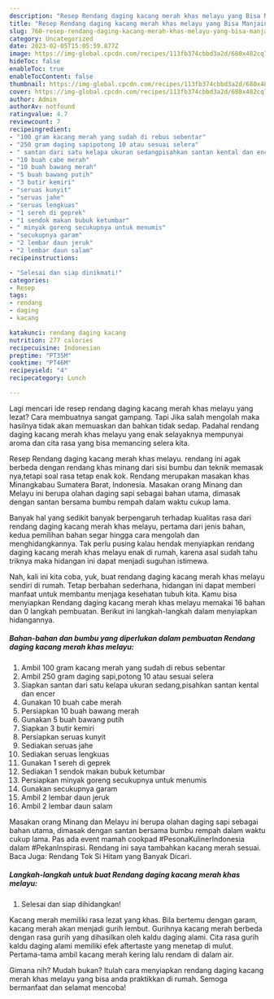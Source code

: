 ```yaml
---
description: "Resep Rendang daging kacang merah khas melayu yang Bisa Manjain Lidah "
title: "Resep Rendang daging kacang merah khas melayu yang Bisa Manjain Lidah "
slug: 760-resep-rendang-daging-kacang-merah-khas-melayu-yang-bisa-manjain-lidah
category: Uncategorized
date: 2023-02-05T15:05:59.877Z
image: https://img-global.cpcdn.com/recipes/113fb374cbbd3a2d/680x482cq70/rendang-daging-kacang-merah-khas-melayu-foto-resep-utama.jpg
hideToc: false
enableToc: true
enableTocContent: false
thumbnail: https://img-global.cpcdn.com/recipes/113fb374cbbd3a2d/680x482cq70/rendang-daging-kacang-merah-khas-melayu-foto-resep-utama.jpg
cover: https://img-global.cpcdn.com/recipes/113fb374cbbd3a2d/680x482cq70/rendang-daging-kacang-merah-khas-melayu-foto-resep-utama.jpg
author: Admin
authorAv: notfound
ratingvalue: 4.7
reviewcount: 7
recipeingredient:
- "100 gram kacang merah yang sudah di rebus sebentar"
- "250 gram daging sapipotong 10 atau sesuai selera"
- " santan dari satu kelapa ukuran sedangpisahkan santan kental dan encer"
- "10 buah cabe merah"
- "10 buah bawang merah"
- "5 buah bawang putih"
- "3 butir kemiri"
- "seruas kunyit"
- "seruas jahe"
- "seruas lengkuas"
- "1 sereh di geprek"
- "1 sendok makan bubuk ketumbar"
- " minyak goreng secukupnya untuk menumis"
- "secukupnya garam"
- "2 lembar daun jeruk"
- "2 lembar daun salam"
recipeinstructions:

- "Selesai dan siap dinikmati!"
categories:
- Resep
tags:
- rendang
- daging
- kacang

katakunci: rendang daging kacang 
nutrition: 277 calories
recipecuisine: Indonesian
preptime: "PT35M"
cooktime: "PT46M"
recipeyield: "4"
recipecategory: Lunch

---
```



Lagi mencari ide resep rendang daging kacang merah khas melayu yang lezat? Cara membuatnya sangat gampang. Tapi Jika salah mengolah maka hasilnya tidak akan memuaskan dan bahkan tidak sedap. Padahal rendang daging kacang merah khas melayu yang enak selayaknya mempunyai aroma dan cita rasa yang bisa memancing selera kita.


Resep Rendang daging kacang merah khas melayu. rendang ini agak berbeda dengan rendang khas minang dari sisi bumbu dan teknik memasak nya,tetapi soal rasa tetap enak kok. Rendang merupakan masakan khas Minangkabau Sumatera Barat, lndonesia. Masakan orang Minang dan Melayu ini berupa olahan daging sapi sebagai bahan utama, dimasak dengan santan bersama bumbu rempah dalam waktu cukup lama.

Banyak hal yang sedikit banyak berpengaruh terhadap kualitas rasa dari rendang daging kacang merah khas melayu, pertama dari jenis bahan, kedua pemilihan bahan segar hingga cara mengolah dan menghidangkannya. Tak perlu pusing kalau hendak menyiapkan rendang daging kacang merah khas melayu enak di rumah, karena asal sudah tahu triknya maka hidangan ini dapat menjadi suguhan istimewa.


Nah, kali ini kita coba, yuk, buat rendang daging kacang merah khas melayu sendiri di rumah. Tetap berbahan sederhana, hidangan ini dapat memberi manfaat untuk membantu menjaga kesehatan tubuh kita. Kamu bisa menyiapkan Rendang daging kacang merah khas melayu memakai 16 bahan dan 0 langkah pembuatan. Berikut ini langkah-langkah dalam menyiapkan hidangannya.

<!--inarticleads1-->

##### Bahan-bahan dan bumbu yang diperlukan dalam pembuatan Rendang daging kacang merah khas melayu:

1. Ambil 100 gram kacang merah yang sudah di rebus sebentar
1. Ambil 250 gram daging sapi,potong 10 atau sesuai selera
1. Siapkan  santan dari satu kelapa ukuran sedang,pisahkan santan kental dan encer
1. Gunakan 10 buah cabe merah
1. Persiapkan 10 buah bawang merah
1. Gunakan 5 buah bawang putih
1. Siapkan 3 butir kemiri
1. Persiapkan seruas kunyit
1. Sediakan seruas jahe
1. Sediakan seruas lengkuas
1. Gunakan 1 sereh di geprek
1. Sediakan 1 sendok makan bubuk ketumbar
1. Persiapkan  minyak goreng secukupnya untuk menumis
1. Gunakan secukupnya garam
1. Ambil 2 lembar daun jeruk
1. Ambil 2 lembar daun salam


Masakan orang Minang dan Melayu ini berupa olahan daging sapi sebagai bahan utama, dimasak dengan santan bersama bumbu rempah dalam waktu cukup lama. Pas ada event mamah cookpad #PesonaKulinerIndonesia dalam #PekanInspirasi. Rendang ini saya tambahkan kacang merah sesuai. Baca Juga: Rendang Tok Si Hitam yang Banyak Dicari. 

<!--inarticleads2-->

##### Langkah-langkah untuk buat Rendang daging kacang merah khas melayu:


1. Selesai dan siap dihidangkan!

Kacang merah memiliki rasa lezat yang khas. Bila bertemu dengan garam, kacang merah akan menjadi gurih lembut. Gurihnya kacang merah berbeda dengan rasa gurih yang dihasilkan oleh kaldu daging alami. Cita rasa gurih kaldu daging alami memiliki efek aftertaste yang menetap di mulut. Pertama-tama ambil kacang merah kering lalu rendam di dalam air. 

Gimana nih? Mudah bukan? Itulah cara menyiapkan rendang daging kacang merah khas melayu yang bisa anda praktikkan di rumah. Semoga bermanfaat dan selamat mencoba!
